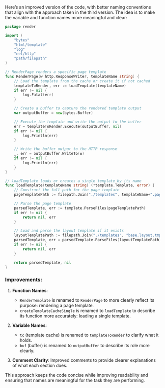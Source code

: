Here’s an improved version of the code, with better naming conventions that align with the approach taken in the third version. The idea is to make the variable and function names more meaningful and clear:

```go
package render

import (
	"bytes"
	"html/template"
	"log"
	"net/http"
	"path/filepath"
)

// RenderPage renders a specific page template
func RenderPage(w http.ResponseWriter, templateName string) {
	// Load the template from the cache or create it if not cached
	templateToRender, err := loadTemplate(templateName)
	if err != nil {
		log.Fatal(err)
	}

	// Create a buffer to capture the rendered template output
	var outputBuffer = new(bytes.Buffer)

	// Execute the template and write the output to the buffer
	err = templateToRender.Execute(outputBuffer, nil)
	if err != nil {
		log.Println(err)
	}

	// Write the buffer output to the HTTP response
	_, err = outputBuffer.WriteTo(w)
	if err != nil {
		log.Println(err)
	}
}

// loadTemplate loads or creates a single template by its name
func loadTemplate(templateName string) (*template.Template, error) {
	// Construct the full path for the page template
	pageTemplatePath := filepath.Join("./templates", templateName+".page.tmpl")

	// Parse the page template
	parsedTemplate, err := template.ParseFiles(pageTemplatePath)
	if err != nil {
		return nil, err
	}

	// Load and parse the layout template if it exists
	layoutTemplatePath := filepath.Join("./templates", "base.layout.tmpl")
	parsedTemplate, err = parsedTemplate.ParseFiles(layoutTemplatePath)
	if err != nil {
		return nil, err
	}

	return parsedTemplate, nil
}
```

### Improvements:
1. **Function Names**:
   - `RenderTemplate` is renamed to `RenderPage` to more clearly reflect its purpose: rendering a page template.
   - `createTemplateCacheSingle` is renamed to `loadTemplate` to describe its function more accurately: loading a single template.

2. **Variable Names**:
   - `tc` (template cache) is renamed to `templateToRender` to clarify what it holds.
   - `buf` (buffer) is renamed to `outputBuffer` to describe its role more clearly.

3. **Comment Clarity**: Improved comments to provide clearer explanations of what each section does.

This approach keeps the code concise while improving readability and ensuring that names are meaningful for the task they are performing.